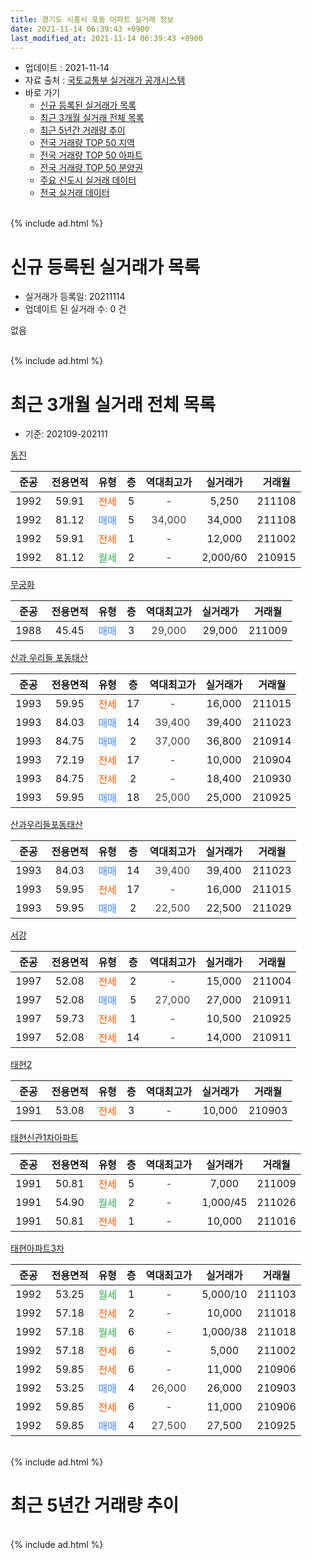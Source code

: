 ```yaml
---
title: 경기도 시흥시 포동 아파트 실거래 정보
date: 2021-11-14 06:39:43 +0900
last_modified_at: 2021-11-14 06:39:43 +0900
---
```


* 업데이트 : 2021-11-14
* 자료 출처 : [국토교통부 실거래가 공개시스템](http://rt.molit.go.kr)
* 바로 가기
    * [신규 등록된 실거래가 목록](#신규-등록된-실거래가-목록)
    * [최근 3개월 실거래 전체 목록](#최근-3개월-실거래-전체-목록)
    * [최근 5년간 거래량 추이](#최근-5년간-거래량-추이)
    * [전국 거래량 TOP 50 지역](https://inasie.github.io/apt-trade-info/최근-3개월-전국에서-가장-거래가-많이-발생한-지역)
    * [전국 거래량 TOP 50 아파트](https://inasie.github.io/apt-trade-info/최근-3개월-전국에서-가장-거래가-많이-발생한-아파트)
    * [전국 거래량 TOP 50 분양권](https://inasie.github.io/apt-trade-info/최근-3개월-전국에서-가장-거래가-많이-발생한-분양권)
    * [주요 신도시 실거래 데이터](https://inasie.github.io/apt-trade-info/주요-신도시)
    * [전국 실거래 데이터](https://inasie.github.io/apt-trade-info/전국)
<br>
{% include ad.html %}
<br>

# 신규 등록된 실거래가 목록
* 실거래가 등록일: 20211114
* 업데이트 된 실거래 수: 0 건

없음

<br>
{% include ad.html %}
<br>

# 최근 3개월 실거래 전체 목록
* 기준: 202109-202111


[동진](https://search.naver.com/search.naver?query=%EA%B2%BD%EA%B8%B0%EB%8F%84+%EC%8B%9C%ED%9D%A5%EC%8B%9C+%ED%8F%AC%EB%8F%99+%EB%8F%99%EC%A7%84)

|준공|전용면적|유형|층|역대최고가|실거래가|거래월|
|:---:|:---:|:---:|:---:|:---:|:---:|:---:|
|1992|59.91|<span style="color:#ff5a00">전세</span>|5|<span style="color:#444444">-</span>|5,250|211108|
|1992|81.12|<span style="color:#4285f3">매매</span>|5|<span style="color:#444444">34,000</span>|34,000|211108|
|1992|59.91|<span style="color:#ff5a00">전세</span>|1|<span style="color:#444444">-</span>|12,000|211002|
|1992|81.12|<span style="color:#34a853">월세</span>|2|<span style="color:#444444">-</span>|2,000/60|210915|

[무궁화](https://search.naver.com/search.naver?query=%EA%B2%BD%EA%B8%B0%EB%8F%84+%EC%8B%9C%ED%9D%A5%EC%8B%9C+%ED%8F%AC%EB%8F%99+%EB%AC%B4%EA%B6%81%ED%99%94)

|준공|전용면적|유형|층|역대최고가|실거래가|거래월|
|:---:|:---:|:---:|:---:|:---:|:---:|:---:|
|1988|45.45|<span style="color:#4285f3">매매</span>|3|<span style="color:#444444">29,000</span>|29,000|211009|

[산과 우리들 포동태산](https://search.naver.com/search.naver?query=%EA%B2%BD%EA%B8%B0%EB%8F%84+%EC%8B%9C%ED%9D%A5%EC%8B%9C+%ED%8F%AC%EB%8F%99+%EC%82%B0%EA%B3%BC+%EC%9A%B0%EB%A6%AC%EB%93%A4+%ED%8F%AC%EB%8F%99%ED%83%9C%EC%82%B0)

|준공|전용면적|유형|층|역대최고가|실거래가|거래월|
|:---:|:---:|:---:|:---:|:---:|:---:|:---:|
|1993|59.95|<span style="color:#ff5a00">전세</span>|17|<span style="color:#444444">-</span>|16,000|211015|
|1993|84.03|<span style="color:#4285f3">매매</span>|14|<span style="color:#444444">39,400</span>|39,400|211023|
|1993|84.75|<span style="color:#4285f3">매매</span>|2|<span style="color:#444444">37,000</span>|36,800|210914|
|1993|72.19|<span style="color:#ff5a00">전세</span>|17|<span style="color:#444444">-</span>|10,000|210904|
|1993|84.75|<span style="color:#ff5a00">전세</span>|2|<span style="color:#444444">-</span>|18,400|210930|
|1993|59.95|<span style="color:#4285f3">매매</span>|18|<span style="color:#444444">25,000</span>|25,000|210925|

[산과우리들포동태산](https://search.naver.com/search.naver?query=%EA%B2%BD%EA%B8%B0%EB%8F%84+%EC%8B%9C%ED%9D%A5%EC%8B%9C+%ED%8F%AC%EB%8F%99+%EC%82%B0%EA%B3%BC%EC%9A%B0%EB%A6%AC%EB%93%A4%ED%8F%AC%EB%8F%99%ED%83%9C%EC%82%B0)

|준공|전용면적|유형|층|역대최고가|실거래가|거래월|
|:---:|:---:|:---:|:---:|:---:|:---:|:---:|
|1993|84.03|<span style="color:#4285f3">매매</span>|14|<span style="color:#444444">39,400</span>|39,400|211023|
|1993|59.95|<span style="color:#ff5a00">전세</span>|17|<span style="color:#444444">-</span>|16,000|211015|
|1993|59.95|<span style="color:#4285f3">매매</span>|2|<span style="color:#444444">22,500</span>|22,500|211029|

[서강](https://search.naver.com/search.naver?query=%EA%B2%BD%EA%B8%B0%EB%8F%84+%EC%8B%9C%ED%9D%A5%EC%8B%9C+%ED%8F%AC%EB%8F%99+%EC%84%9C%EA%B0%95)

|준공|전용면적|유형|층|역대최고가|실거래가|거래월|
|:---:|:---:|:---:|:---:|:---:|:---:|:---:|
|1997|52.08|<span style="color:#ff5a00">전세</span>|2|<span style="color:#444444">-</span>|15,000|211004|
|1997|52.08|<span style="color:#4285f3">매매</span>|5|<span style="color:#444444">27,000</span>|27,000|210911|
|1997|59.73|<span style="color:#ff5a00">전세</span>|1|<span style="color:#444444">-</span>|10,500|210925|
|1997|52.08|<span style="color:#ff5a00">전세</span>|14|<span style="color:#444444">-</span>|14,000|210911|

[태현2](https://search.naver.com/search.naver?query=%EA%B2%BD%EA%B8%B0%EB%8F%84+%EC%8B%9C%ED%9D%A5%EC%8B%9C+%ED%8F%AC%EB%8F%99+%ED%83%9C%ED%98%842)

|준공|전용면적|유형|층|역대최고가|실거래가|거래월|
|:---:|:---:|:---:|:---:|:---:|:---:|:---:|
|1991|53.08|<span style="color:#ff5a00">전세</span>|3|<span style="color:#444444">-</span>|10,000|210903|

[태현신관1차아파트](https://search.naver.com/search.naver?query=%EA%B2%BD%EA%B8%B0%EB%8F%84+%EC%8B%9C%ED%9D%A5%EC%8B%9C+%ED%8F%AC%EB%8F%99+%ED%83%9C%ED%98%84%EC%8B%A0%EA%B4%801%EC%B0%A8%EC%95%84%ED%8C%8C%ED%8A%B8)

|준공|전용면적|유형|층|역대최고가|실거래가|거래월|
|:---:|:---:|:---:|:---:|:---:|:---:|:---:|
|1991|50.81|<span style="color:#ff5a00">전세</span>|5|<span style="color:#444444">-</span>|7,000|211009|
|1991|54.90|<span style="color:#34a853">월세</span>|2|<span style="color:#444444">-</span>|1,000/45|211026|
|1991|50.81|<span style="color:#ff5a00">전세</span>|1|<span style="color:#444444">-</span>|10,000|211016|

[태현아파트3차](https://search.naver.com/search.naver?query=%EA%B2%BD%EA%B8%B0%EB%8F%84+%EC%8B%9C%ED%9D%A5%EC%8B%9C+%ED%8F%AC%EB%8F%99+%ED%83%9C%ED%98%84%EC%95%84%ED%8C%8C%ED%8A%B83%EC%B0%A8)

|준공|전용면적|유형|층|역대최고가|실거래가|거래월|
|:---:|:---:|:---:|:---:|:---:|:---:|:---:|
|1992|53.25|<span style="color:#34a853">월세</span>|1|<span style="color:#444444">-</span>|5,000/10|211103|
|1992|57.18|<span style="color:#ff5a00">전세</span>|2|<span style="color:#444444">-</span>|10,000|211018|
|1992|57.18|<span style="color:#34a853">월세</span>|6|<span style="color:#444444">-</span>|1,000/38|211018|
|1992|57.18|<span style="color:#ff5a00">전세</span>|6|<span style="color:#444444">-</span>|5,000|211002|
|1992|59.85|<span style="color:#ff5a00">전세</span>|6|<span style="color:#444444">-</span>|11,000|210906|
|1992|53.25|<span style="color:#4285f3">매매</span>|4|<span style="color:#444444">26,000</span>|26,000|210903|
|1992|59.85|<span style="color:#ff5a00">전세</span>|6|<span style="color:#444444">-</span>|11,000|210906|
|1992|59.85|<span style="color:#4285f3">매매</span>|4|<span style="color:#444444">27,500</span>|27,500|210925|


<br>
{% include ad.html %}
<br>

# 최근 5년간 거래량 추이


<div style="width:100%;">
    <canvas id="deal_progress" height="200"></canvas>
</div>

<script>
new Chart(document.getElementById("deal_progress"), {
    type: 'line',
    data: {
        labels: ['201611','201612','201701','201702','201703','201704','201705','201706','201707','201708','201709','201710','201711','201712','201801','201802','201803','201804','201805','201806','201807','201808','201809','201810','201811','201812','201901','201902','201903','201904','201905','201906','201907','201908','201909','201910','201911','201912','202001','202002','202003','202004','202005','202006','202007','202008','202009','202010','202011','202012','202101','202102','202103','202104','202105','202106','202107','202108','202109','202110','202111'],
        datasets: [{
            label: '매매',
            pointRadius: 1,
            data: [17, 13, 6, 16, 15, 19, 14, 17, 20, 10, 11, 11, 11, 6, 13, 5, 11, 8, 8, 7, 3, 5, 9, 5, 3, 3, 2, 4, 7, 6, 1, 5, 6, 7, 5, 3, 6, 20, 18, 41, 24, 7, 18, 27, 14, 7, 14, 9, 22, 37, 35, 23, 31, 30, 30, 10, 11, 6, 5, 4, 1],
            borderColor: "rgba(255, 201, 14, 1)",
            backgroundColor: "rgba(255, 201, 14, 0.5)",
            fill: false,
            lineTension: 0
        },{
            label: '전월세',
            pointRadius: 1,
            data: [5, 8, 3, 7, 8, 4, 9, 15, 12, 12, 9, 4, 12, 12, 5, 5, 8, 3, 5, 11, 5, 4, 5, 6, 5, 4, 3, 7, 9, 5, 5, 8, 5, 13, 5, 11, 9, 5, 12, 21, 15, 6, 7, 11, 15, 9, 18, 13, 14, 9, 13, 14, 7, 11, 27, 26, 20, 8, 8, 10, 2],
            borderColor: "rgba(0, 141, 185, 1)",
            backgroundColor: "rgba(0, 141, 185, 0.5)",
            fill: false,
            lineTension: 0
        }
        ]
    },
    options: {
        responsive: true,
        title: {
            display: false
        },
        tooltips: {
            mode: 'index',
            intersect: false
        },
        hover: {
            mode: 'nearest',
            intersect: true
        },
        scales: {
            xAxes: [{
                display: true,
                scaleLabel: {
                    display: true,
                    labelString: '년/월'
                }
            }],
            yAxes: [{
                display: true,
                ticks: {
                    suggestedMin: 0,
                },
                scaleLabel: {
                    display: true,
                    labelString: '실거래 수'
                }
            }]
        }
    }
});

</script>


<br>
{% include ad.html %}
<br>

